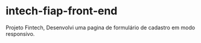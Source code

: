# intech-fiap-front-end
Projeto Fintech, Desenvolvi uma pagina de formulário de cadastro em modo responsivo.

